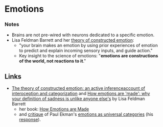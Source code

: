 # Emotions

### Notes
* Brains are not pre-wired with neurons dedicated to a specific emotion.
* Lisa Feldman Barrett and her [theory of constructed emotion](https://en.wikipedia.org/wiki/Theory_of_constructed_emotion):
  * "your brain makes an emotion by using prior experiences of emotion to predict and explain incoming sensory inputs, and guide action."
  * Key insight to the science of emotions: "**emotions are constructions of the world, not reactions to it**."

## Links
* [The theory of constructed emotion: an active inferenceaccount of interoception and categorization](https://www.affective-science.org/pubs/2017/barrett-tce-scan-2017.pdf) and [How emotions are 'made': why your definition of sadness is unlike anyone else's](https://www.wired.co.uk/article/lisa-feldman-barrett-emotions) by Lisa Feldman Barrett
  * her book: [How Emotions are Made](https://www.goodreads.com/book/show/23719305-how-emotions-are-made)
  * and [critique](https://www.nytimes.com/2014/03/02/opinion/sunday/what-faces-cant-tell-us.html?_r=0) of Paul Ekman's [emotions as universal categories](https://en.wikipedia.org/wiki/Paul_Ekman#Emotions_as_universal_categories) (his [response](https://greatergood.berkeley.edu/article/item/are_facial_expressions_universal)).

